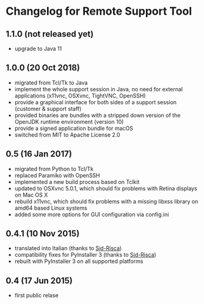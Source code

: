 Changelog for Remote Support Tool
=================================

1.1.0 (not released yet)
------------------------

-   upgrade to Java 11


1.0.0 (20 Oct 2018)
-------------------

-   migrated from Tcl/Tk to Java
-   implement the whole support session in Java, no need for external applications (x11vnc, OSXvnc, TightVNC, OpenSSH)
-   provide a graphical interface for both sides of a support session (customer & support staff)
-   provided binaries are bundles with a stripped down version of the OpenJDK runtime environment (version 10)
-   provide a signed application bundle for macOS
-   switched from MIT to Apache License 2.0


0.5 (16 Jan 2017)
-----------------

-   migrated from Python to Tcl/Tk
-   replaced Paramiko with OpenSSH
-   implemented a new build process based on Tclkit
-   updated to OSXvnc 5.0.1, which should fix problems with Retina displays on Mac OS X
-   rebuild x11vnc, which should fix problems with a missing libxss library on amd64 based Linux systems
-   added some more options for GUI configuration via config.ini


0.4.1 (10 Nov 2015)
-------------------

-   translated into Italian
    (thanks to [Sjd-Risca](https://github.com/Sjd-Risca))
-   compatibility fixes for PyInstaller 3
    (thanks to [Sjd-Risca](https://github.com/Sjd-Risca))
-   rebuilt with PyInstaller 3 on all supported platforms

0.4 (17 Jun 2015)
-----------------

-   first public relase
